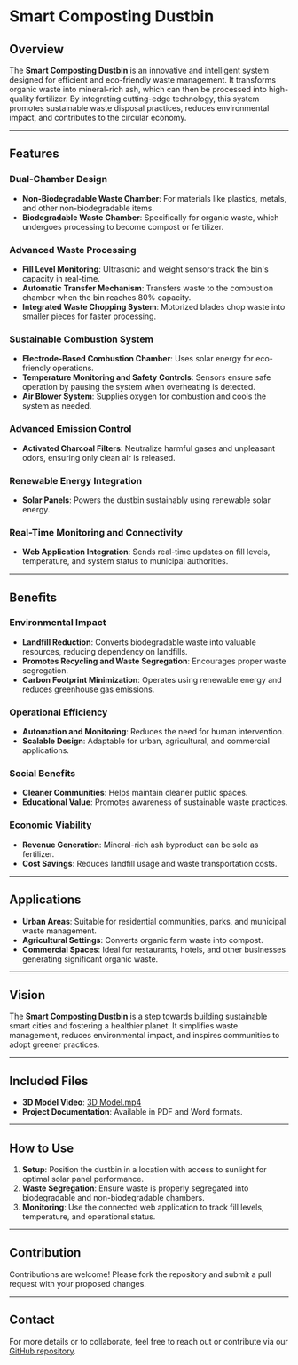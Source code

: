 # Smart Composting Dustbin

## Overview
The **Smart Composting Dustbin** is an innovative and intelligent system designed for efficient and eco-friendly waste management. It transforms organic waste into mineral-rich ash, which can then be processed into high-quality fertilizer. By integrating cutting-edge technology, this system promotes sustainable waste disposal practices, reduces environmental impact, and contributes to the circular economy.

---

## Features

### Dual-Chamber Design
- **Non-Biodegradable Waste Chamber**: For materials like plastics, metals, and other non-biodegradable items.
- **Biodegradable Waste Chamber**: Specifically for organic waste, which undergoes processing to become compost or fertilizer.

### Advanced Waste Processing
- **Fill Level Monitoring**: Ultrasonic and weight sensors track the bin's capacity in real-time.
- **Automatic Transfer Mechanism**: Transfers waste to the combustion chamber when the bin reaches 80% capacity.
- **Integrated Waste Chopping System**: Motorized blades chop waste into smaller pieces for faster processing.

### Sustainable Combustion System
- **Electrode-Based Combustion Chamber**: Uses solar energy for eco-friendly operations.
- **Temperature Monitoring and Safety Controls**: Sensors ensure safe operation by pausing the system when overheating is detected.
- **Air Blower System**: Supplies oxygen for combustion and cools the system as needed.

### Advanced Emission Control
- **Activated Charcoal Filters**: Neutralize harmful gases and unpleasant odors, ensuring only clean air is released.

### Renewable Energy Integration
- **Solar Panels**: Powers the dustbin sustainably using renewable solar energy.

### Real-Time Monitoring and Connectivity
- **Web Application Integration**: Sends real-time updates on fill levels, temperature, and system status to municipal authorities.

---

## Benefits

### Environmental Impact
- **Landfill Reduction**: Converts biodegradable waste into valuable resources, reducing dependency on landfills.
- **Promotes Recycling and Waste Segregation**: Encourages proper waste segregation.
- **Carbon Footprint Minimization**: Operates using renewable energy and reduces greenhouse gas emissions.

### Operational Efficiency
- **Automation and Monitoring**: Reduces the need for human intervention.
- **Scalable Design**: Adaptable for urban, agricultural, and commercial applications.

### Social Benefits
- **Cleaner Communities**: Helps maintain cleaner public spaces.
- **Educational Value**: Promotes awareness of sustainable waste practices.

### Economic Viability
- **Revenue Generation**: Mineral-rich ash byproduct can be sold as fertilizer.
- **Cost Savings**: Reduces landfill usage and waste transportation costs.

---

## Applications

- **Urban Areas**: Suitable for residential communities, parks, and municipal waste management.
- **Agricultural Settings**: Converts organic farm waste into compost.
- **Commercial Spaces**: Ideal for restaurants, hotels, and other businesses generating significant organic waste.

---

## Vision
The **Smart Composting Dustbin** is a step towards building sustainable smart cities and fostering a healthier planet. It simplifies waste management, reduces environmental impact, and inspires communities to adopt greener practices.

---

## Included Files
- **3D Model Video**: [3D Model.mp4](https://t.ly/83gSl)
- **Project Documentation**: Available in PDF and Word formats.

---

## How to Use
1. **Setup**: Position the dustbin in a location with access to sunlight for optimal solar panel performance.
2. **Waste Segregation**: Ensure waste is properly segregated into biodegradable and non-biodegradable chambers.
3. **Monitoring**: Use the connected web application to track fill levels, temperature, and operational status.

---

## Contribution
Contributions are welcome! Please fork the repository and submit a pull request with your proposed changes.

---

## Contact
For more details or to collaborate, feel free to reach out or contribute via our [GitHub repository](https://github.com/your-repo-link).
